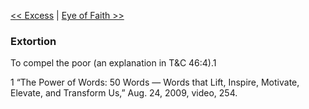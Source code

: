 [<< Excess](Excess.md)  |  [Eye of Faith >>](Eye%20of%20Faith.md)

### Extortion
To compel the poor (an explanation in T&C 46:4).1



1 “The Power of Words: 50 Words — Words that Lift, Inspire, Motivate, Elevate, and Transform Us,” Aug. 24, 2009, video, 254.